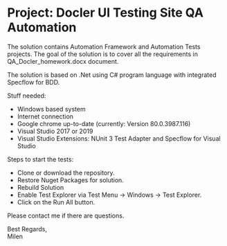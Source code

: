 # Project: Docler UI Testing Site QA Automation 


The solution contains Automation Framework and Automation Tests projects. 
The goal of the solution is to cover all the requirements in QA_Docler_homework.docx document.

The solution is based on .Net using C# program language with integrated Specflow for BDD.

Stuff needed:
- Windows based system
- Internet connection
- Google chrome up-to-date (currently: Version 80.0.3987.116)
- Visual Studio 2017 or 2019
- Visual Studio Extensions: NUnit 3 Test Adapter and Specflow for Visual Studio

Steps to start the tests:
 + Clone or download the repository.
 + Restore Nuget Packages for solution.
 + Rebuild Solution
 + Enable Test Explorer via Test Menu -> Windows -> Test Explorer.
 + Click on the Run All button.





Please contact me if there are questions.

Best Regards,\
Milen
